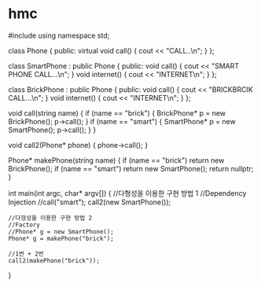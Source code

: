 # hmc

#include <iostream>
using namespace std;

class Phone {
public:
	virtual void call()
	{
		cout << "CALL..\n";
	}
};

class SmartPhone : public Phone {
public:
	void call()
	{
		cout << "SMART PHONE CALL...\n";
	}
	void internet()
	{
		cout << "INTERNET\n";
	}
};

class BrickPhone : public Phone {
public:
	void call()
	{
		cout << "BRICKBRCIK CALL...\n";
	}
	void internet()
	{
		cout << "INTERNET\n";
	}
};

void call(string name)
{
	if (name == "brick")
	{
		BrickPhone* p = new BrickPhone();
		p->call();
	}
	if (name == "smart")
	{
		SmartPhone* p = new SmartPhone();
		p->call();
	}
}

void call2(Phone* phone)
{
	phone->call();
}

Phone* makePhone(string name)
{
	if (name == "brick") return new BrickPhone();
	if (name == "smart") return new SmartPhone();
	return nullptr;
}

int main(int argc, char* argv[])
{
	//다형성을 이용한 구현 방법 1
	//Dependency Injection 
	//call("smart");
	call2(new SmartPhone());

	//다형성을 이용한 구현 방법 2
	//Factory
	//Phone* g = new SmartPhone();
	Phone* g = makePhone("brick");

	//1번 + 2번
	call2(makePhone("brick"));
}
